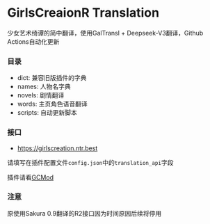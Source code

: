 # GirlsCreaionR Translation

少女艺术绮谭的简中翻译，使用GalTransl + Deepseek-V3翻译，Github Actions自动化更新

### 目录

- dict: 兼容旧版插件的字典
- names: 人物名字典
- novels: 剧情翻译
- words: 主页角色语音翻译
- scripts: 自动更新脚本

### 接口

- https://girlscreation.ntr.best

请填写在插件配置文件`config.json`中的`translation_api`字段

插件请看[GCMod](https://github.com/anosu/GCMod)

### 注意

原使用Sakura 0.9翻译的R2接口因为时间原因后续将停用